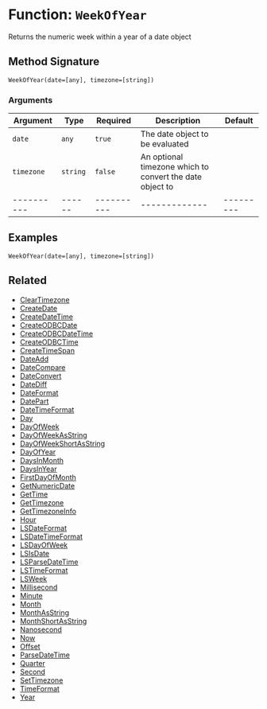 [comment]: # (Note: This documentation is generated dynamically in the build process.  To modify the contents, change the javadoc on the _invoke method of the BIF class)

# Function: `WeekOfYear`

Returns the numeric week within a year of a date object

## Method Signature
```
WeekOfYear(date=[any], timezone=[string])
```
### Arguments

| Argument | Type | Required | Description | Default |
|----------|------|----------|-------------|---------|
| `date` | `any` | `true` | The date object to be evaluated | |
| `timezone` | `string` | `false` | An optional timezone which to convert the date object to | |
|----------|------|----------|-------------|---------|



## Examples

```
WeekOfYear(date=[any], timezone=[string])
```

## Related
  * [ClearTimezone](ClearTimezone.md)
  * [CreateDate](CreateDate.md)
  * [CreateDateTime](CreateDateTime.md)
  * [CreateODBCDate](CreateODBCDate.md)
  * [CreateODBCDateTime](CreateODBCDateTime.md)
  * [CreateODBCTime](CreateODBCTime.md)
  * [CreateTimeSpan](CreateTimeSpan.md)
  * [DateAdd](DateAdd.md)
  * [DateCompare](DateCompare.md)
  * [DateConvert](DateConvert.md)
  * [DateDiff](DateDiff.md)
  * [DateFormat](DateFormat.md)
  * [DatePart](DatePart.md)
  * [DateTimeFormat](DateTimeFormat.md)
  * [Day](Day.md)
  * [DayOfWeek](DayOfWeek.md)
  * [DayOfWeekAsString](DayOfWeekAsString.md)
  * [DayOfWeekShortAsString](DayOfWeekShortAsString.md)
  * [DayOfYear](DayOfYear.md)
  * [DaysInMonth](DaysInMonth.md)
  * [DaysInYear](DaysInYear.md)
  * [FirstDayOfMonth](FirstDayOfMonth.md)
  * [GetNumericDate](GetNumericDate.md)
  * [GetTime](GetTime.md)
  * [GetTimezone](GetTimezone.md)
  * [GetTimezoneInfo](GetTimezoneInfo.md)
  * [Hour](Hour.md)
  * [LSDateFormat](LSDateFormat.md)
  * [LSDateTimeFormat](LSDateTimeFormat.md)
  * [LSDayOfWeek](LSDayOfWeek.md)
  * [LSIsDate](LSIsDate.md)
  * [LSParseDateTime](LSParseDateTime.md)
  * [LSTimeFormat](LSTimeFormat.md)
  * [LSWeek](LSWeek.md)
  * [Millisecond](Millisecond.md)
  * [Minute](Minute.md)
  * [Month](Month.md)
  * [MonthAsString](MonthAsString.md)
  * [MonthShortAsString](MonthShortAsString.md)
  * [Nanosecond](Nanosecond.md)
  * [Now](Now.md)
  * [Offset](Offset.md)
  * [ParseDateTime](ParseDateTime.md)
  * [Quarter](Quarter.md)
  * [Second](Second.md)
  * [SetTimezone](SetTimezone.md)
  * [TimeFormat](TimeFormat.md)
  * [Year](Year.md)
